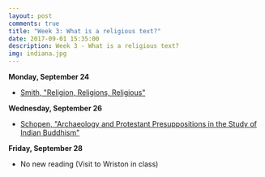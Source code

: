 ```yaml
---
layout: post
comments: true
title: "Week 3: What is a religious text?"
date: 2017-09-01 15:35:00
description: Week 3 - What is a religious text?
img: indiana.jpg
---
```


**Monday, September 24**
- [Smith, "Religion, Religions, Religious"](https://www.dropbox.com/s/fkshabpfi3xni4z/Smith_ReligionReligionsReligious.pdf?dl=0)

**Wednesday, September 26**
- [Schopen, "Archaeology and Protestant Presuppositions in the Study of Indian Buddhism"](http://www.jstor.org.proxy.lawrence.edu:2048/stable/pdf/1062872.pdf)

**Friday, September 28**
- No new reading (Visit to Wriston in class)